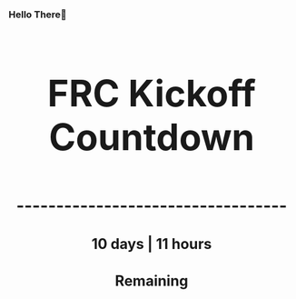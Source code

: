 ### Hello There👋

<!---START-TIMER--->
<h3 align='center' style='font-size: 64px;'>FRC Kickoff Countdown</h3>
<h3 align='center' style='font-size: 30px;'>----------------------------------</h3>
<h3 align='center' style='font-size: 25px;'>10 days | 11 hours</h3>
<h3 align='center' style='font-size: 25px;'>Remaining</h3>
<!---END-TIMER--->
